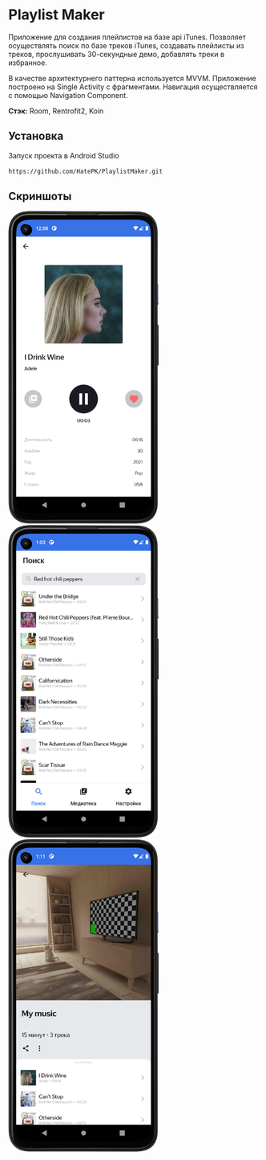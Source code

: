 
# Playlist Maker

Приложение для создания плейлистов на базе api iTunes. Позволяет осуществлять поиск по базе треков iTunes, создавать плейлисты из треков, прослушивать 30-секундные демо, добавлять треки в избранное. 

В качестве архитектурнего паттерна используется MVVM. Приложение построено на Single Activity с фрагментами. Навигация осуществляется с помощью Navigation Component.

**Стэк:** Room, Rentrofit2, Koin

## Установка

Запуск проекта в Android Studio

```bash
https://github.com/HatePK/PlaylistMaker.git
```
    
## Скриншоты
<p float="left">
    <img src="https://github.com/HatePK/PlaylistMaker/blob/dev/Screenshot_20240317_150850.png" width="300"> 
    <img src="https://github.com/HatePK/PlaylistMaker/blob/dev/Screenshot_20240317_160329.png" width="300"> 
    <img src="https://github.com/HatePK/PlaylistMaker/blob/dev/Screenshot_20240317_161117.png" width="300"> 
</p> 

